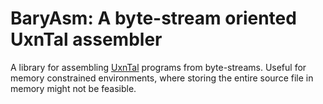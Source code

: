# BaryAsm: A byte-stream oriented UxnTal assembler
A library for assembling [UxnTal](https://wiki.xxiivv.com/site/uxntal.html) programs
from byte-streams. Useful for memory constrained environments, where storing the
entire source file in memory might not be feasible.
